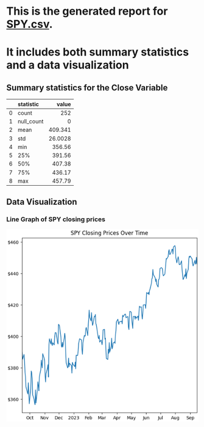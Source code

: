
# This is the generated report for [SPY.csv](https://github.com/nogibjj/LG-Week2-Pandas/blob/main/SPY.csv).
# It includes both summary statistics and a data visualization

## Summary statistics for the Close Variable

|    | statistic   |    value |
|---:|:------------|---------:|
|  0 | count       | 252      |
|  1 | null_count  |   0      |
|  2 | mean        | 409.341  |
|  3 | std         |  26.0028 |
|  4 | min         | 356.56   |
|  5 | 25%         | 391.56   |
|  6 | 50%         | 407.38   |
|  7 | 75%         | 436.17   |
|  8 | max         | 457.79   |

## Data Visualization

### Line Graph of SPY closing prices
![LineGraph](SPY_Closing.png)

    